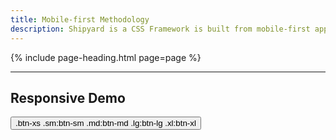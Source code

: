 ```yaml
---
title: Mobile-first Methodology
description: Shipyard is a CSS Framework is built from mobile-first approach to front-end development. This means that by default, a class applies to all screen sizes unless otherwise specifed. In order to make something truly responsive, you need to first think about how you want it to look on all screen sizes, and then using the modifiers `(sm..xl)` to define how the style will change as the screen size grows.
---
```


{% include page-heading.html page=page %}

---

## Responsive Demo

<div class="box-secondary p-10 sm:p-15 md:p-16 lg:p-24 align-center">
  <button class="btn btn-xs sm:btn-sm md:btn-md lg:btn-lg xl:btn-xl">
    <span class="inline sm:hidden">.btn-xs</span>
    <span class="hidden sm:inline md:hidden">.sm:btn-sm</span>
    <span class="hidden md:inline lg:hidden">.md:btn-md</span>
    <span class="hidden lg:inline xl:hidden">.lg:btn-lg</span>
    <span class="hidden xl:inline">.xl:btn-xl</span>
  </button>
</div>
